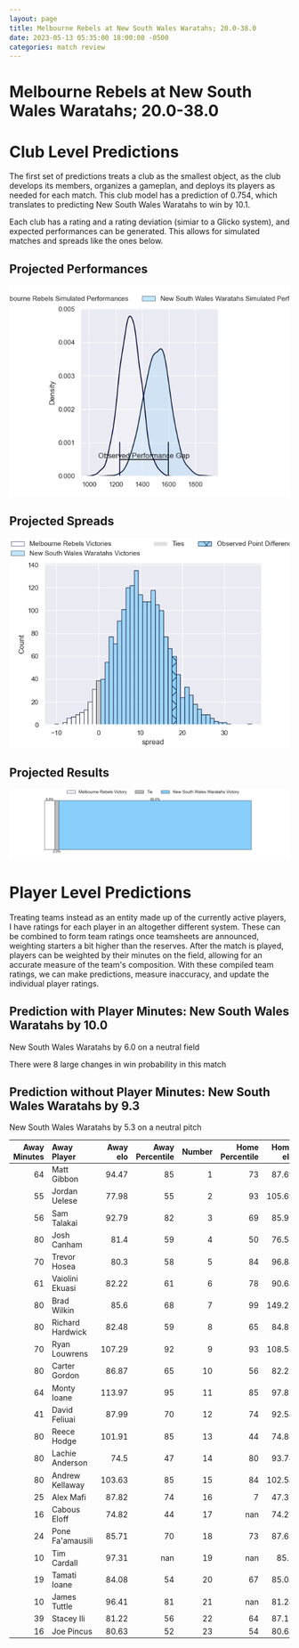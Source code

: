 ```yaml
---  
layout: page  
title: Melbourne Rebels at New South Wales Waratahs; 20.0-38.0  
date: 2023-05-13 05:35:00 18:00:00 -0500  
categories: match review  
---
```

# Melbourne Rebels at New South Wales Waratahs; 20.0-38.0

# Club Level Predictions


The first set of predictions treats a club as the smallest object, as the club develops its members, organizes a gameplan, and deploys its players as needed for each match. This club model has a prediction of 0.754, which translates to predicting New South Wales Waratahs to win by 10.1.

Each club has a rating and a rating deviation (simiar to a Glicko system), and expected performances can be generated. This allows for simulated matches and spreads like the ones below.
## Projected Performances


![Projected Performances](plots/performances_2023-05-13-NewSouthWalesWaratahs-MelbourneRebels.png)
## Projected Spreads


![Projected Spreads](plots/spreads_2023-05-13-NewSouthWalesWaratahs-MelbourneRebels.png)
## Projected Results


![Projected Results](plots/resultbar_2023-05-13-NewSouthWalesWaratahs-MelbourneRebels.png)
# Player Level Predictions


Treating teams instead as an entity made up of the currently active players, I have ratings for each player in an altogether different system. These can be combined to form team ratings once teamsheets are announced, weighting starters a bit higher than the reserves. After the match is played, players can be weighted by their minutes on the field, allowing for an accurate measure of the team's composition. With these compiled team ratings, we can make predictions, measure inaccuracy, and update the individual player ratings.
## Prediction with Player Minutes: New South Wales Waratahs by 10.0


New South Wales Waratahs by 6.0 on a neutral field

There were 8 large changes in win probability in this match
## Prediction without Player Minutes: New South Wales Waratahs by 9.3


New South Wales Waratahs by 5.3 on a neutral pitch



|   Away Minutes | Away Player      |   Away elo |   Away Percentile |   Number |   Home Percentile |   Home elo | Home Player          |   Home Minutes |
|---------------:|:-----------------|-----------:|------------------:|---------:|------------------:|-----------:|:---------------------|---------------:|
|             64 | Matt Gibbon      |      94.47 |                85 |        1 |                73 |      87.69 | Tetera Faulkner      |             61 |
|             55 | Jordan Uelese    |      77.98 |                55 |        2 |                93 |     105.69 | Dave Porecki         |             65 |
|             56 | Sam Talakai      |      92.79 |                82 |        3 |                69 |      85.95 | Harry Johnson-Holmes |             66 |
|             80 | Josh Canham      |      81.4  |                59 |        4 |                50 |      76.58 | Jed Holloway         |             80 |
|             70 | Trevor Hosea     |      80.3  |                58 |        5 |                84 |      96.84 | Hugh Sinclair        |             80 |
|             61 | Vaiolini Ekuasi  |      82.22 |                61 |        6 |                78 |      90.64 | Will Harris          |             61 |
|             80 | Brad Wilkin      |      85.6  |                68 |        7 |                99 |     149.23 | Michael Hooper       |             80 |
|             80 | Richard Hardwick |      82.48 |                59 |        8 |                65 |      84.82 | Langi Gleeson        |             77 |
|             70 | Ryan Louwrens    |     107.29 |                92 |        9 |                93 |     108.58 | Jake Gordon          |             76 |
|             80 | Carter Gordon    |      86.87 |                65 |       10 |                56 |      82.21 | Ben Donaldson        |             80 |
|             64 | Monty Ioane      |     113.97 |                95 |       11 |                85 |      97.81 | Dylan Pietsch        |             80 |
|             41 | David Feliuai    |      87.99 |                70 |       12 |                74 |      92.54 | Lalakai Foketi       |             31 |
|             80 | Reece Hodge      |     101.91 |                85 |       13 |                44 |      74.88 | Izaia Perese         |             80 |
|             80 | Lachie Anderson  |      74.5  |                47 |       14 |                80 |      93.74 | Mark Nawaqanitawase  |             80 |
|             80 | Andrew Kellaway  |     103.63 |                85 |       15 |                84 |     102.54 | Max Jorgensen        |             76 |
|             25 | Alex Mafi        |      87.82 |                74 |       16 |                 7 |      47.37 | Mahe Vailanu         |             15 |
|             16 | Cabous Eloff     |      74.82 |                44 |       17 |               nan |      74.27 | Nephi Leatigaga      |             19 |
|             24 | Pone Fa'amausili |      85.71 |                70 |       18 |                73 |      87.63 | Archer Holz          |             14 |
|             10 | Tim Cardall      |      97.31 |               nan |       19 |               nan |      85.2  | Tiaan Tauakipulu     |              0 |
|             19 | Tamati Ioane     |      84.08 |                54 |       20 |                67 |      85.03 | Charlie Gamble       |             19 |
|             10 | James Tuttle     |      96.41 |                81 |       21 |               nan |      81.24 | Teddy Wilson         |              4 |
|             39 | Stacey Ili       |      81.22 |                56 |       22 |                64 |      87.11 | Harry Wilson         |              4 |
|             16 | Joe Pincus       |      80.63 |                52 |       23 |                54 |      80.68 | Joey Walton          |             49 |

